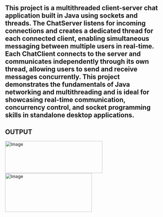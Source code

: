 ## This project is a multithreaded client-server chat application built in Java using sockets and threads. The ChatServer listens for incoming connections and creates a dedicated thread for each connected client, enabling simultaneous messaging between multiple users in real-time. Each ChatClient connects to the server and communicates independently through its own thread, allowing users to send and receive messages concurrently. This project demonstrates the fundamentals of Java networking and multithreading and is ideal for showcasing real-time communication, concurrency control, and socket programming skills in standalone desktop applications.

## OUTPUT
<img width="318" height="105" alt="Image" src="https://github.com/user-attachments/assets/65e612eb-6fba-42d0-86a0-2182ef47d4ac" />

<img width="283" height="127" alt="Image" src="https://github.com/user-attachments/assets/19890608-2fae-4f24-87d9-fe10598dd462" />
